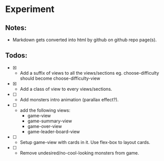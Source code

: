 # Experiment

## Notes:
- Markdown gets converted into html by github on github repo page(s).

## Todos:
- [X] - Add a suffix of views to all the views/sections eg. choose-difficulty should become choose-difficulty-view
- [X] - Add a class of view to every views/sections.
- [ ] - Add monsters intro animation (parallax effect?).
- [ ] - add the following views:
    - game-view
    - game-summary-view
    - game-over-view
    - game-leader-board-view
- [ ] - Setup game-view with cards in it.  Use flex-box to layout cards.
- [ ] - Remove undesired/no-cool-looking monsters from game.

